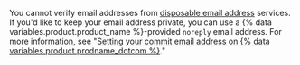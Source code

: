 You cannot verify email addresses from [disposable email address](https://en.wikipedia.org/wiki/Disposable_email_address) services. If you'd like to keep your email address private, you can use a {% data variables.product.product_name %}-provided `noreply` email address. For more information, see "[Setting your commit email address on {% data variables.product.prodname_dotcom %}](/articles/setting-your-commit-email-address#setting-your-commit-email-address-on-github)."
